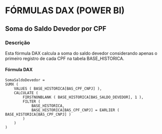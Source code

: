 # FÓRMULAS DAX (POWER BI)

## Soma do Saldo Devedor por CPF

### Descrição
Esta fórmula DAX calcula a soma do saldo devedor considerando apenas o primeiro registro de cada CPF na tabela BASE_HISTORICA.

#### Fórmula DAX

```DAX
SomaSaldoDevedor = 
SUMX (
    VALUES ( BASE_HISTORICA[BAS_CPF_CNPJ] ),
    CALCULATE (
        FIRSTNONBLANK ( BASE_HISTORICA[BAS_SALDO_DEVEDOR], 1 ),
        FILTER (
            BASE_HISTORICA,
            BASE_HISTORICA[BAS_CPF_CNPJ] = EARLIER ( BASE_HISTORICA[BAS_CPF_CNPJ] )
        )
    )
)
